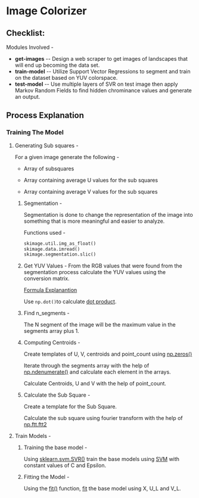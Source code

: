 # Image Colorizer

## Checklist:

Modules Involved -

- <b>get-images</b> -- Design a web scraper to  get images of landscapes that will end up becoming the data set.  
- <b>train-model</b> -- Utilize Support Vector Regressions to segment and train on the dataset based on YUV colorspace.
- <b>test-model</b> -- Use multiple layers of SVR on test image then apply Markov Random Fields to find hidden chrominance values and generate an output.  



## Process Explanation

### Training The Model

1. Generating Sub squares -

   For a given image generate the following -

   - Array of subsquares

   - Array containing average U values for the sub squares

   - Array containing average V values for the sub squares


   1. Segmentation - 

      Segmentation is done to change the representation of the image into something that is more meaningful and easier to analyze.

      Functions used - 

      ```python
      skimage.util.img_as_float()
      skimage.data.imread()
      skimage.segmentation.slic()
      ```

   2.  Get YUV Values - 
      From the RGB values that were found from the segmentation process calculate the YUV values using the conversion matrix.
    
        [Formula Explanantion](https://www.pcmag.com/encyclopedia/term/55166/yuv-rgb-conversion-formulas)
    
        Use `np.dot()`to calculate [dot product](https://www.tutorialspoint.com/numpy/numpy_dot.htm).

   3. Find n_segments -

      The N segment of the image will be the maximum value in the segments array plus 1.

   4. Computing Centroids -

      Create  templates of U, V, centroids and point_count using [np.zeros()](https://docs.scipy.org/doc/numpy/reference/generated/numpy.ndenumerate.html)

      Iterate through the segments array with the help of [np.ndenumerate()](https://docs.scipy.org/doc/numpy/reference/generated/numpy.ndenumerate.html) and calculate each element in the arrays.

      Calculate Centroids, U and V with the help of point_count.

   5. Calculate the Sub Square - 

      Create a template for the Sub Square.

      Calculate the sub square using fourier transform with the help of [np.ftt.ftt2](https://docs.scipy.org/doc/numpy/reference/generated/numpy.fft.fft.html)

2. Train Models - 

    1. Training the base model - 
        
        Using [sklearn.svm.SVR()](http://scikit-learn.org/stable/modules/generated/sklearn.svm.SVR.html) train the base models using [SVM](https://cs.adelaide.edu.au/~chhshen/teaching/ML_SVR.pdf) with constant values of C and Epsilon.
     
    2. Fitting the Model - 
    
        Using the [fit()]() function, [fit](https://www.quora.com/What-does-fitting-a-model-mean-in-data-science) the base model using X, U_L and V_L.
    